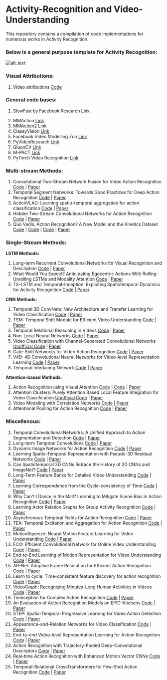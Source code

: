 # Activity-Recognition and Video-Understanding

This repository contains a compilation of code implementations for numerous works in Activity Recognition.
### Below is a general purpose template for Activity Recognition:

![alt_text](https://github.com/ashwinvaswani/Activity-Recognition/blob/main/assets/action_new_template.png)

### Visual Attributions:
1. Video attributions [Code](https://github.com/shinkyo0513/Video-Visual-Explanations)

### General code bases:
1. SlowFast by Facebook Research [Link](https://github.com/facebookresearch/SlowFast)
<!---
   Contains implementations for:
    * SlowFast Networks for Video Recognition  
    * Non-local Neural Networks 
    * A Multigrid Method for Efficiently Training Video Models 
    * X3D: Progressive Network Expansion for Efficient Video Recognition 
-->
2. MMAction [Link](https://github.com/open-mmlab/mmaction)
3. MMAction2 [Link](https://github.com/open-mmlab/mmaction2)
4. ClassyVision [Link](https://classyvision.ai/tutorials/video_classification)
5. Facebook Video Modelling Zoo [Link](https://github.com/facebookresearch/VMZ)
6. PyVideoResearch [Link](https://github.com/gsig/PyVideoResearch)
7. GluonCV [Link](https://cv.gluon.ai/model_zoo/action_recognition.html)
8. M-PACT [Link](https://github.com/MichiganCOG/M-PACT)
9. PyTorch Video Recognition [Link](https://github.com/jfzhang95/pytorch-video-recognition)

### Multi-stream Methods:
1. Convolutional Two-Stream Network Fusion for Video Action Recognition [Code](https://github.com/feichtenhofer/twostreamfusion) | [Paper](https://arxiv.org/abs/1604.06573)
2. Temporal Segment Networks: Towards Good Practices for Deep Action Recognition [Code](https://github.com/yjxiong/temporal-segment-networks) | [Paper](https://arxiv.org/abs/1608.00859)
3. ActionVLAD: Learning spatio-temporal aggregation for action classification [Code](https://github.com/rohitgirdhar/ActionVLAD) | [Paper](https://arxiv.org/abs/1704.02895)
4. Hidden Two-Stream Convolutional Networks for Action Recognition [Code](https://github.com/bryanyzhu/Hidden-Two-Stream) | [Paper](https://arxiv.org/abs/1704.00389)
5. Quo Vadis, Action Recognition? A New Model and the Kinetics Dataset [Code](https://github.com/deepmind/kinetics-i3d) | [Code](https://github.com/hassony2/kinetics_i3d_pytorch) | [Code](https://github.com/piergiaj/pytorch-i3d) |  [Paper](https://arxiv.org/abs/1705.07750)

### Single-Stream Methods:
**LSTM Methods:** 
1. Long-term Recurrent Convolutional Networks for Visual Recognition and Description [Code](https://github.com/LisaAnne/lisa-caffe-public/tree/lstm_video_deploy) | [Paper](https://arxiv.org/abs/1411.4389)
2. What Would You Expect? Anticipating Egocentric Actions With Rolling-Unrolling LSTMs and Modality Attention [Code](https://github.com/fpv-iplab/rulstm) | [Paper](https://arxiv.org/abs/1905.09035)
3. TS-LSTM and Temporal-Inception: Exploiting Spatiotemporal Dynamics for Activity Recognition [Code](https://github.com/chihyaoma/Activity-Recognition-with-CNN-and-RNN) | [Paper](https://arxiv.org/abs/1703.10667)

**CNN Methods:**  
1. Temporal 3D ConvNets: New Architecture and Transfer Learning for Video Classification
 [Code](https://github.com/MohsenFayyaz89/T3D) | [Paper](https://arxiv.org/abs/1711.08200)
2. TSM: Temporal Shift Module for Efficient Video Understanding [Code](https://github.com/mit-han-lab/temporal-shift-module) | [Paper](https://arxiv.org/abs/1811.08383?utm_source=feedburner&utm_medium=feed&utm_campaign=Feed%253A+arxiv%252FQSXk+%2528ExcitingAds%2521+cs+updates+on+arXiv.org%2529)
3. Temporal Relational Reasoning in Videos [Code](https://github.com/zhoubolei/TRN-pytorch) | [Paper](https://arxiv.org/abs/1711.08496)
4. Non-Local Neural Networks [Code](https://github.com/facebookresearch/video-nonlocal-net) | [Paper](https://arxiv.org/abs/1711.07971)
5. Video Classification with Channel-Separated Convolutional Networks [Unofficial Code](https://github.com/mnmjh1215/CSN-PyTorch) | [Paper](https://arxiv.org/abs/1904.02811)
6. Gate-Shift Networks for Video Action Recognition [Code](https://github.com/swathikirans/GSM) | [Paper](https://arxiv.org/abs/1912.00381)
7. V4D: 4D Convolutional Neural Networks for Video-level Representation Learning [Code](https://github.com/MalongTech/research-v4d) | [Paper](https://arxiv.org/abs/2002.07442)
8. Temporal Interlacing Network [Code](https://github.com/deepcs233/TIN) | [Paper](https://arxiv.org/abs/2001.06499)

**Attention-based Methods:**
1. Action Recognition using Visual Attention [Code](https://github.com/jingweio/Action_Recognition_using_Visual_Attention) | [Code](https://github.com/kracwarlock/action-recognition-visual-attention) | [Paper]()
2. Attention Clusters: Purely Attention Based
Local Feature Integration for Video Classification [Unofficial Code](https://github.com/pomonam/AttentionCluster) | [Paper]()
3. Video Modeling with Correlation Networks [Code](https://github.com/tefantasy/CorrNet) | [Paper]()
4. Attentional Pooling for Action Recognition [Code](https://github.com/rohitgirdhar/AttentionalPoolingAction) | [Paper](https://papers.nips.cc/paper/2017/file/67c6a1e7ce56d3d6fa748ab6d9af3fd7-Paper.pdf)

### Miscellenous:
1. Temporal Convolutional Networks: A Unified Approach to Action Segmentation and Detection [Code](https://github.com/colincsl/TemporalConvolutionalNetworks) | [Paper](https://arxiv.org/abs/1608.08242#:~:text=Temporal%20Convolutional%20Networks%3A%20A%20Unified%20Approach%20to%20Action%20Segmentation,-Colin%20Lea%2C%20Rene&text=Our%20model%20achieves%20superior%20or,takes%20to%20train%20an%20RNN.)
2. Long-term Temporal Convolutions [Code](https://github.com/gulvarol/ltc) | [Paper](https://arxiv.org/abs/1604.04494#:~:text=Typical%20human%20actions%20last%20several,exhibit%20characteristic%20spatio%2Dtemporal%20structure.&text=We%20demonstrate%20that%20LTC%2DCNN,the%20accuracy%20of%20action%20recognition.)
3. Dynamic Image Networks for Action Recognition [Code](https://github.com/hbilen/dynamic-image-nets) | [Paper](https://ieeexplore.ieee.org/document/7780700)
4. Learning Spatio-Temporal Representation with Pseudo-3D Residual Networks [Code](https://github.com/ZhaofanQiu/pseudo-3d-residual-networks) | [Paper](https://arxiv.org/abs/1711.10305)
5. Can Spatiotemporal 3D CNNs Retrace the History of 2D CNNs and ImageNet? [Code](https://github.com/kenshohara/3D-ResNets-PyTorch) | [Paper](https://arxiv.org/abs/1711.09577)
6. Long-Term Feature Banks for Detailed Video Understanding [Code](https://github.com/facebookresearch/video-long-term-feature-banks/) | [Paper](https://arxiv.org/abs/1812.05038)
7. Learning Correspondence from the Cycle-consistency of Time [Code](https://github.com/xiaolonw/TimeCycle) | [Paper](https://arxiv.org/abs/1903.07593)
8. Why Can't I Dance in the Mall? Learning to Mitigate Scene Bias in Action Recognition [Code](https://github.com/vt-vl-lab/SDN) | [Paper](https://arxiv.org/abs/1912.05534)
9. Learning Actor Relation Graphs for Group Activity Recognition [Code](https://github.com/wjchaoGit/Group-Activity-Recognition) | [Paper](https://arxiv.org/abs/1904.10117)
10. Asynchronous Temporal Fields for Action Recognition [Code](https://github.com/gsig/charades-algorithms) | [Paper](https://arxiv.org/abs/1612.06371)
11. TEA: Temporal Excitation and Aggregation for Action Recognition [Code](https://github.com/Phoenix1327/tea-action-recognition) | [Paper](https://arxiv.org/abs/2004.01398)
12. MotionSqueeze: Neural Motion Feature Learning for Video Understanding [Code](https://github.com/arunos728/MotionSqueeze) | [Paper](https://arxiv.org/abs/2007.09933)
13. ECO: Efficient Convolutional Network for Online Video Understanding [Code](https://github.com/mzolfaghari/ECO-efficient-video-understanding) | [Paper](https://arxiv.org/abs/1804.09066)
14. End-to-End Learning of Motion Representation for Video Understanding [Code](https://github.com/LijieFan/tvnet) | [Paper](https://arxiv.org/abs/1804.00413)
15. AR-Net: Adaptive Frame Resolution for Efficient Action Recognition [Code](https://github.com/mengyuest/AR-Net) | [Paper](https://arxiv.org/abs/2007.15796)
16. Learn to cycle: Time-consistent feature discovery for action recognition [Code](https://github.com/alexandrosstergiou/Squeeze-and-Recursion-Temporal-Gates) | [Paper](https://arxiv.org/abs/2006.08247)
17. VideoGraph: Recognizing Minutes-Long Human Activities in Videos [Code](https://github.com/noureldien/videograph) | [Paper](https://arxiv.org/abs/1905.05143)
18. Timeception for Complex Action Recognition [Code](https://github.com/noureldien/timeception) | [Paper](https://arxiv.org/abs/1812.01289)
19. An Evaluation of Action Recognition Models on EPIC-Kitchens [Code](https://github.com/epic-kitchens/epic-kitchens-55-action-models) | [Paper](https://arxiv.org/abs/1908.00867)
20. STEP: Spatio-Temporal Progressive Learning for Video Action Detection [Code](https://github.com/NVlabs/STEP) | [Paper](https://arxiv.org/abs/1904.09288)
21. Appearance-and-Relation Networks for Video Classification [Code](https://github.com/wanglimin/ARTNet) | [Paper](https://arxiv.org/abs/1711.09125)
22. End-to-end Video-level Representation Learning for Action Recognition [Code](https://github.com/zhujiagang/DTPP) | [Paper](https://arxiv.org/abs/1711.04161)
23. Action Recognition with Trajectory-Pooled Deep-Convolutional Descriptors [Code](https://github.com/wanglimin/TDD) | [Paper](https://arxiv.org/abs/1505.04868)
24. Real-time Action Recognition with Enhanced Motion Vector CNNs [Code](https://github.com/zbwglory/MV-release) | [Paper](https://arxiv.org/abs/1604.07669)
25. Temporal-Relational CrossTransformers for Few-Shot Action Recognition [Code](https://github.com/tobyperrett/trx) | [Paper](https://arxiv.org/abs/2101.06184)
